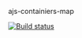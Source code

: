 ajs-containiers-map

[![Build status](https://ci.appveyor.com/api/projects/status/ongj5h36hohi8nyx?svg=true)](https://ci.appveyor.com/project/Surik95/ajs-containiers-map)